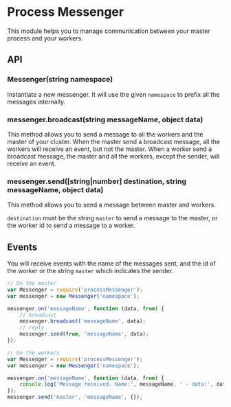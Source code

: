 # Process Messenger

This module helps you to manage communication between your master process and your workers.

## API

### Messenger(string namespace)

Instantiate a new messenger.
It will use the given `namespace` to prefix all the messages internally.

### messenger.broadcast(string messageName, object data)

This method allows you to send a message to all the workers and the master of your cluster.
When the master send a broadcast message, all the workers will receive an event,
but not the master.
When a worker send a broadcast message, the master and all the workers,
except the sender, will receive an event.

### messenger.send([string|number] destination, string messageName, object data)

This method allows you to send a message between master and workers.

`destination` must be the string `master` to send a message to the master,
or the worker id to send a message to a worker.

## Events

You will receive events with the name of the messages sent,
and the id of the worker or the string `master` which indicates the sender.

```javascript
// On the master
var Messenger = require('processMessenger');
var messenger = new Messenger('namespace');

messenger.on('messageName', function (data, from) {
    // broadcast
    messenger.broadcast('messageName', data);
    // reply
    messenger.send(from, 'messageName', data);
});
```

```javascript
// On the workers
var Messenger = require('processMessenger');
var messenger = new Messenger('namespace');

messenger.on('messageName', function (data, from) {
    console.log('Message received. Name:', messageName, ' - data:', data);
});
messenger.send('master', 'messageName', {});
```
